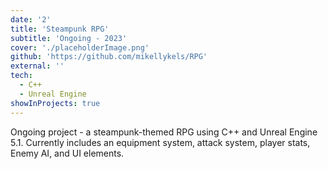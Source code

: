 ```yaml
---
date: '2'
title: 'Steampunk RPG'
subtitle: 'Ongoing - 2023'
cover: './placeholderImage.png'
github: 'https://github.com/mikellykels/RPG'
external: ''
tech:
  - C++
  - Unreal Engine
showInProjects: true
---
```


Ongoing project - a steampunk-themed RPG using C++ and Unreal Engine 5.1. Currently includes an equipment system, attack system, player stats, Enemy AI, and UI elements.
